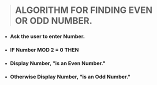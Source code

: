 > # **ALGORITHM FOR FINDING EVEN OR ODD NUMBER.**
- ### Ask the user to enter **Number**.
- ### **IF** Number **MOD** 2 = 0 **THEN**
- ### Display **Number, "is an Even Number."**
- ### **Otherwise** Display Number, "is an Odd Number."
